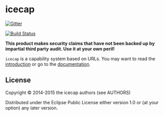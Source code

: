 # icecap

[![Gitter](https://badges.gitter.im/Join%20Chat.svg)](https://gitter.im/lvh/icecap?utm_source=badge&utm_medium=badge&utm_campaign=pr-badge&utm_content=badge)

[![Build Status](https://travis-ci.org/lvh/icecap.svg)](https://travis-ci.org/lvh/icecap)

**This product makes security claims that have not been backed up by
  impartial third party audit. Use it at your own peril!**

`icecap` is a capability system based on URLs. You may want to read
the [introduction][intro] or go to the [documentation][docs].

[intro]: https://github.com/lvh/icecap/wiki/Introduction
[docs]: https://github.com/lvh/icecap/wiki

## License

Copyright © 2014-2015 the icecap authors (see AUTHORS)

Distributed under the Eclipse Public License either version 1.0 or (at
your option) any later version.
